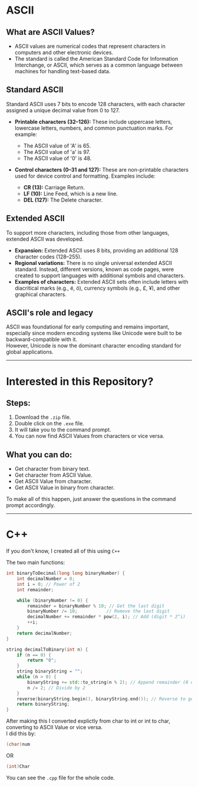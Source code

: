 # ASCII

## What are ASCII Values?

- ASCII values are numerical codes that represent characters in computers and other electronic devices.
- The standard is called the American Standard Code for Information Interchange, or ASCII, which serves as a common language between machines for handling text-based data.

## Standard ASCII

Standard ASCII uses 7 bits to encode 128 characters, with each character assigned a unique decimal value from 0 to 127.

- **Printable characters (32–126):** These include uppercase letters, lowercase letters, numbers, and common punctuation marks. For example:
  - The ASCII value of 'A' is 65.
  - The ASCII value of 'a' is 97.
  - The ASCII value of '0' is 48.

- **Control characters (0–31 and 127):** These are non-printable characters used for device control and formatting. Examples include:
  - **CR (13):** Carriage Return.
  - **LF (10):** Line Feed, which is a new line.
  - **DEL (127):** The Delete character.
 
## Extended ASCII

To support more characters, including those from other languages, extended ASCII was developed.  

- **Expansion:** Extended ASCII uses 8 bits, providing an additional 128 character codes (128–255).
- **Regional variations:** There is no single universal extended ASCII standard. Instead, different versions, known as code pages, were created to support languages with additional symbols and characters.
- **Examples of characters:** Extended ASCII sets often include letters with diacritical marks (e.g., é, ö), currency symbols (e.g., £, ¥), and other graphical characters.

## ASCII's role and legacy
ASCII was foundational for early computing and remains important, especially since modern encoding systems like Unicode were built to be backward-compatible with it.   
However, Unicode is now the dominant character encoding standard for global applications.

_____________________________________________________________________________________________________________________________________________________________________

# Interested in this Repository?

## Steps:
1. Download the `.zip` file.
2. Double click on the `.exe` file.
3. It will take you to the command prompt.
4. You can now find ASCII Values from characters or vice versa.

## What you can do:
- Get character from binary text.
- Get character from ASCII Value.
- Get ASCII Value from character.
- Get ASCII Value in binary from character.

To make all of this happen, just answer the questions in the command prompt accordingly.

_______________________________________________________________________________________________________________________________________________________________________

# C++

If you don't know, I created all of this using `C++`

The two main functions:
```C++
int binaryToDecimal(long long binaryNumber) {
    int decimalNumber = 0;
    int i = 0; // Power of 2
    int remainder;

    while (binaryNumber != 0) {
        remainder = binaryNumber % 10; // Get the last digit
        binaryNumber /= 10;           // Remove the last digit
        decimalNumber += remainder * pow(2, i); // Add (digit * 2^i)
        ++i;
    }
    return decimalNumber;
}
```

```C++
string decimalToBinary(int n) {
    if (n == 0) {
        return "0";
    }
    string binaryString = "";
    while (n > 0) {
        binaryString += std::to_string(n % 2); // Append remainder (0 or 1)
        n /= 2; // Divide by 2
    }
    reverse(binaryString.begin(), binaryString.end()); // Reverse to get correct order
    return binaryString;
}
```

After making this I converted explictly from char to int or int to char, converting to ASCII Value or vice versa.  
I did this by:
```C++
(char)num
```
OR
```C++
(int)Char
```

You can see the `.cpp` file for the whole code.
